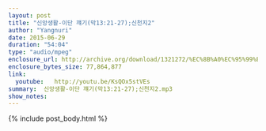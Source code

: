 ```yaml
---
layout: post
title: "신앙생활-이단 꺠기(막13:21-27);신천지2"
author: "Yangnuri"
date: 2015-06-29
duration: "54:04"
type: "audio/mpeg"
enclosure_url: http://archive.org/download/1321272/%EC%8B%A0%EC%95%99%EC%83%9D%ED%99%9C-%EC%9D%B4%EB%8B%A8%20%EA%BA%A0%EA%B8%B0(%EB%A7%8913;21-27);%EC%8B%A0%EC%B2%9C%EC%A7%802.mp3
enclosure_bytes_size: 77,864,877 
link:
  youtube:   http://youtu.be/KsQOx5stVEs
summary:  신앙생활-이단 꺠기(막13:21-27);신천지2.mp3
show_notes:
---
```


{% include post_body.html %}
